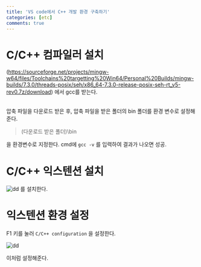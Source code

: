 ```yaml
---
title: 'VS code에서 C++ 개발 환경 구축하기'
categories: [etc]
comments: true
---
```


# C/C++ 컴파일러 설치

(https://sourceforge.net/projects/mingw-w64/files/Toolchains%20targetting%20Win64/Personal%20Builds/mingw-builds/7.3.0/threads-posix/seh/x86_64-7.3.0-release-posix-seh-rt_v5-rev0.7z/download) 에서 gcc를 받는다.

<br>
압축 파일을 다운로드 받은 후, 압축 파일을 받은 폴더의 bin 폴더를 환경 변수로 설정해준다.

> (다운로드 받은 폴더)\bin

을 환경변수로 지정한다. cmd에 `gcc -v` 를 입력하여 결과가 나오면 성공.
<br>



# C/C++ 익스텐션 설치
![dd]('../assets/img/cExtention.JPG')
를 설치한다.
 
# 익스텐션 환경 설정

F1 키를 눌러 `C/C++ configuration` 을 설정한다.<br>

![dd]('../assets/img/cEx3.JPG')
<br>

이처럼 설정해준다.